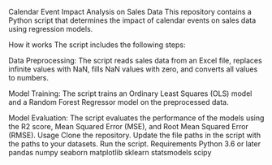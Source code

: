 Calendar Event Impact Analysis on Sales Data
This repository contains a Python script that determines the impact of calendar events on sales data using regression models.

How it works
The script includes the following steps:

Data Preprocessing: The script reads sales data from an Excel file, replaces infinite values with NaN, fills NaN values with zero, and converts all values to numbers.

Model Training: The script trains an Ordinary Least Squares (OLS) model and a Random Forest Regressor model on the preprocessed data.

Model Evaluation: The script evaluates the performance of the models using the R2 score, Mean Squared Error (MSE), and Root Mean Squared Error (RMSE).
Usage
Clone the repository.
Update the file paths in the script with the paths to your datasets.
Run the script.
Requirements
Python 3.6 or later
pandas
numpy
seaborn
matplotlib
sklearn
statsmodels
scipy
